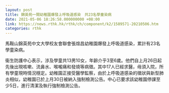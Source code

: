 ```yaml
---
layout: post
title: 錦英苑一間幼稚園爆發上呼吸道感染　共23名學童染病
date: 2021-05-06 18:26:58.000000000 +08:00
link: https://news.rthk.hk/rthk/ch/component/k2/1589571-20210506.htm
categories: rthk
---
```


馬鞍山錦英苑中文大學校友會聯會張煊昌幼稚園爆發上呼吸道感染，累計有23名學童染病。

衞生防護中心表示，涉及學童共13男10女，年齡介乎3至6歲。他們自上月26日起先後出現咳嗽、流鼻水、喉嚨痛和發燒等病徵。其中17人已經求醫，毋須入院，所有學童現時情況穩定。幼稚園正接受醫學監察，由於上呼吸道感染的徵狀與新型肺炎相似，幼稚園已於上月30日被納入強制檢測公告。中心已要求該幼稚園停課至少5日，進行清潔及執行強制檢測公告。
